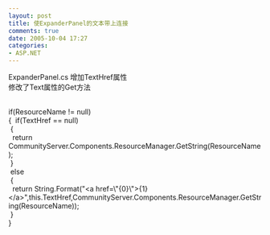 ```yaml
---
layout: post
title: 使ExpanderPanel的文本带上连接
comments: true
date: 2005-10-04 17:27
categories:
- ASP.NET
---
```


<p>ExpanderPanel.cs 增加TextHref属性<br />修改了Text属性的Get方法</p>
<div class="codeDiv">
<br />if(ResourceName != null) <br />{  if(TextHref == null)<br /> {<br />  return CommunityServer.Components.ResourceManager.GetString(ResourceName);<br /> } <br /> else<br /> {<br />  return String.Format("&lt;a href=\"{0}\"&gt;{1}&lt;/a&gt;",this.TextHref,CommunityServer.Components.ResourceManager.GetString(ResourceName));<br /> }<br />}</div>				

